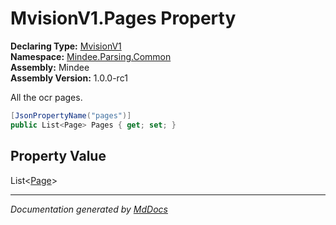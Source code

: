 ﻿<!--  
  <auto-generated>   
    The contents of this file were generated by a tool.  
    Changes to this file may be list if the file is regenerated  
  </auto-generated>   
-->

# MvisionV1.Pages Property

**Declaring Type:** [MvisionV1](../index.md)  
**Namespace:** [Mindee.Parsing.Common](../../index.md)  
**Assembly:** Mindee  
**Assembly Version:** 1.0.0\-rc1

All the ocr pages.

```csharp
[JsonPropertyName("pages")]
public List<Page> Pages { get; set; }
```

## Property Value

List\<[Page](../../Page/index.md)\>

___

*Documentation generated by [MdDocs](https://github.com/ap0llo/mddocs)*

